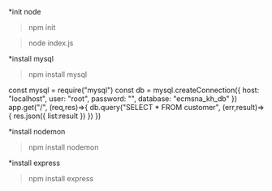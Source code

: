 *init node
>npm init

> node index.js

*install mysql
> npm install mysql

const mysql = require("mysql")
const db = mysql.createConnection({
    host: "localhost",
    user: "root",
    password: "",
    database: "ecmsna_kh_db"
})
app.get("/", (req,res)=>{
    db.query("SELECT * FROM customer", (err,result)=>{
        res.json({
            list:result
        })
    })
})

*install nodemon
> npm install nodemon

*install express
> npm install express